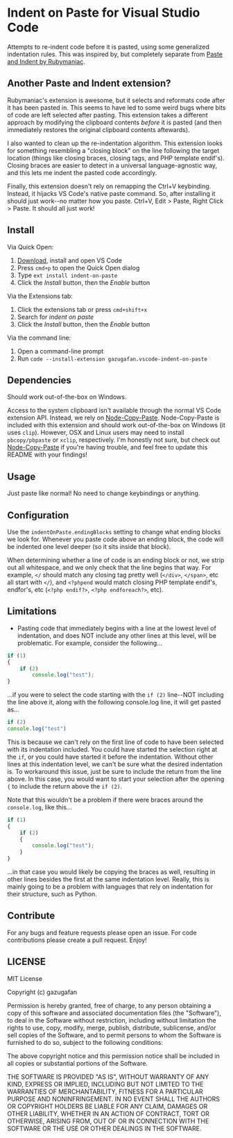 # Indent on Paste for Visual Studio Code

Attempts to re-indent code before it is pasted, using some generalized indentation rules. This was inspired by, but completely separate from [Paste and Indent by Rubymaniac](https://github.com/rubymaniac/vscode-paste-and-indent).

## Another Paste and Indent extension?
Rubymaniac's extension is awesome, but it selects and reformats code after it has been pasted in. This seems to have led to some weird bugs where bits of code are left selected after pasting. This extension takes a different approach by modifying the clipboard contents *before* it is pasted (and then immediately restores the original clipboard contents aftewards).

I also wanted to clean up the re-indentation algorithm. This extension looks for something resembling a "closing block" on the line following the target location (things like closing braces, closing tags, and PHP template endif's). Closing braces are easier to detect in a universal language-agnostic way, and this lets me indent the pasted code accordingly.

Finally, this extension doesn't rely on remapping the Ctrl+V keybinding. Instead, it hijacks VS Code's native paste command. So, after installing it should just work--no matter how you paste. Ctrl+V, Edit > Paste, Right Click > Paste. It should all just work!

## Install

Via Quick Open:

1. [Download](https://code.visualstudio.com/download), install and open VS Code
2. Press `cmd+p` to open the Quick Open dialog
3. Type `ext install indent-on-paste`
4. Click the *Install* button, then the *Enable* button

Via the Extensions tab:

1. Click the extensions tab or press `cmd+shift+x`
2. Search for *indent on paste*
3. Click the *Install* button, then the *Enable* button

Via the command line:

1. Open a command-line prompt
2. Run `code --install-extension gazugafan.vscode-indent-on-paste`

## Dependencies
Should work out-of-the-box on Windows.

Access to the system clipboard isn't available through the normal VS Code extension API. Instead, we rely on [Node-Copy-Paste](https://github.com/xavi-/node-copy-paste). Node-Copy-Paste is included with this extension and should work out-of-the-box on Windows (it uses `clip`). However, OSX and Linux users may need to install `pbcopy/pbpaste` or `xclip`, respectively. I'm honestly not sure, but check out [Node-Copy-Paste](https://github.com/xavi-/node-copy-paste) if you're having trouble, and feel free to update this README with your findings!

## Usage

Just paste like normal! No need to change keybindings or anything.


## Configuration
Use the `indentOnPaste.endingBlocks` setting to change what ending blocks we look for. Whenever you paste code above an ending block, the code will be indented one level deeper (so it sits inside that block).

When determining whether a line of code is an ending block or not, we strip out all whitespace, and we only check that the line begins that way. For example, `</` should match any closing tag pretty well (`</div>`, `</span>`, etc all start with `</`), and `<?phpend` would match closing PHP template endif's, endfor's, etc (`<?php endif?>`, `<?php endforeach?>`, etc).


## Limitations

* Pasting code that immediately begins with a line at the lowest level of indentation, and does NOT include any other lines at this level, will be problematic. For example, consider the following...
```ts
if (1)
{
	if (2)
		console.log("test");
}
```
...if you were to select the code starting with the `if (2)` line--NOT including the line above it, along with the following console.log line, it will get pasted as...
```ts
if (2)
console.log("test")
```
This is because we can't rely on the first line of code to have been selected with its indentation included. You could have started the selection right at the `if`, or you could have started it before the indentation. Without other lines at this indentation level, we can't be sure what the desired indentation is. To workaround this issue, just be sure to include the return from the line above. In this case, you would want to start your selection after the opening `{` to include the return above the `if (2)`.

Note that this wouldn't be a problem if there were braces around the `console.log`, like this...
```ts
if (1)
{
	if (2)
	{
		console.log("test");
	}
}
```
...in that case you would likely be copying the braces as well, resulting in other lines besides the first at the same indentation level. Really, this is mainly going to be a problem with languages that rely on indentation for their structure, such as Python.

## Contribute

For any bugs and feature requests please open an issue. For code contributions please create a pull request. Enjoy!

## LICENSE

MIT License

Copyright (c) gazugafan

Permission is hereby granted, free of charge, to any person obtaining a copy
of this software and associated documentation files (the "Software"), to deal
in the Software without restriction, including without limitation the rights
to use, copy, modify, merge, publish, distribute, sublicense, and/or sell
copies of the Software, and to permit persons to whom the Software is
furnished to do so, subject to the following conditions:

The above copyright notice and this permission notice shall be included in all
copies or substantial portions of the Software.

THE SOFTWARE IS PROVIDED "AS IS", WITHOUT WARRANTY OF ANY KIND, EXPRESS OR
IMPLIED, INCLUDING BUT NOT LIMITED TO THE WARRANTIES OF MERCHANTABILITY,
FITNESS FOR A PARTICULAR PURPOSE AND NONINFRINGEMENT. IN NO EVENT SHALL THE
AUTHORS OR COPYRIGHT HOLDERS BE LIABLE FOR ANY CLAIM, DAMAGES OR OTHER
LIABILITY, WHETHER IN AN ACTION OF CONTRACT, TORT OR OTHERWISE, ARISING FROM,
OUT OF OR IN CONNECTION WITH THE SOFTWARE OR THE USE OR OTHER DEALINGS IN THE
SOFTWARE.
